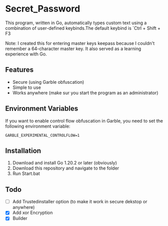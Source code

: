 
# Secret_Password

This program, written in Go, automatically types custom text using a combination of user-defined keybinds.The default keybind is `Ctrl + Shift + F3

Note: I created this for entering master keys keepass because I couldn't remember a 64-character master key. It also served as a learning experience with Go.

## Features

- Secure (using Garble obfuscation)
- Simple to use
- Works anywhere (make sur you start the program as an administrator)

## Environment Variables

If you want to enable control flow obfuscation in Garble, you need to set the following environment variable:

`GARBLE_EXPERIMENTAL_CONTROLFLOW=1`

## Installation

1. Download and install Go 1.20.2 or later (obviously)
2. Download this repository and navigate to the folder
3. Run Start.bat

## Todo

- [ ] Add Trustedinstaller option (to make it work in secure dekstop or anywhere)
- [x] Add xor Encryption
- [x] Builder
